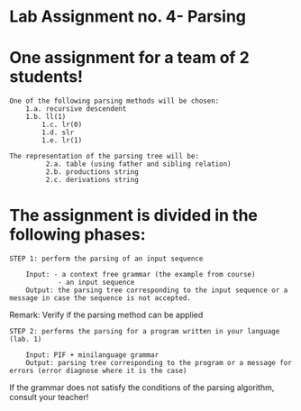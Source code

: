 # Lab Assignment no. 4-  Parsing

# One assignment for a team of 2 students!

    One of the following parsing methods will be chosen:
        1.a. recursive descendent
        1.b. ll(1)
            1.c. lr(0)
            1.d. slr
            1.e. lr(1)

    The representation of the parsing tree will be:
             2.a. table (using father and sibling relation)
             2.b. productions string
             2.c. derivations string


# The assignment is divided in the following phases:

    STEP 1: perform the parsing of an input sequence

        Input: - a context free grammar (the example from course)
                - an input sequence
        Output: the parsing tree corresponding to the input sequence or a message in case the sequence is not accepted.

Remark: Verify if the parsing method can be applied


    STEP 2: performs the parsing for a program written in your language (lab. 1)

        Input: PIF + minilanguage grammar
        Output: parsing tree corresponding to the program or a message for errors (error diagnose where it is the case)

If the grammar does not satisfy the conditions of the parsing algorithm, consult your teacher!